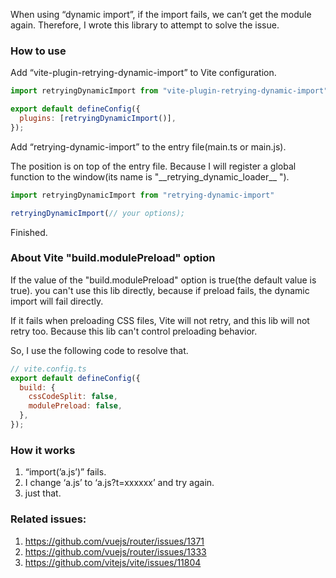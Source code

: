 When using “dynamic import”, if the import fails, we can’t get the module again. Therefore, I wrote this library to attempt to solve the issue.

### How to use

Add “vite-plugin-retrying-dynamic-import” to Vite configuration.

```js
import retryingDynamicImport from "vite-plugin-retrying-dynamic-import";

export default defineConfig({
  plugins: [retryingDynamicImport()],
});
```

Add “retrying-dynamic-import” to the entry file(main.ts or main.js).

The position is on top of the entry file. Because I will register a global function to the window(its name is "\_\_retrying_dynamic_loader\_\_ ").

```js
import retryingDynamicImport from "retrying-dynamic-import"

retryingDynamicImport(// your options);
```

Finished.

### About Vite "build.modulePreload" option

If the value of the "build.modulePreload" option is true(the default value is true). you can't use this lib directly, because if preload fails, the dynamic import will fail directly.

If it fails when preloading CSS files, Vite will not retry, and this lib will not retry too. Because this lib can't control preloading behavior.

So, I use the following code to resolve that.

```js
// vite.config.ts
export default defineConfig({
  build: {
    cssCodeSplit: false,
    modulePreload: false,
  },
});
```

### How it works

1. “import(’a.js’)” fails.
2. I change ‘a.js’ to ‘a.js?t=xxxxxx’ and try again.
3. just that.

### Related issues:

1. https://github.com/vuejs/router/issues/1371
2. https://github.com/vuejs/router/issues/1333
3. https://github.com/vitejs/vite/issues/11804
